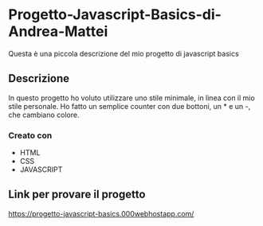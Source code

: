 # Progetto-Javascript-Basics-di-Andrea-Mattei

Questa è una piccola descrizione del mio progetto di javascript basics

## Descrizione

In questo progetto ho voluto utilizzare uno stile minimale, in linea con il mio stile personale. Ho fatto un semplice counter con due bottoni, un * e un -, che cambiano colore.

### Creato con

- HTML
- CSS
- JAVASCRIPT

## Link per provare il progetto

https://progetto-javascript-basics.000webhostapp.com/

